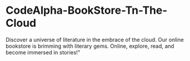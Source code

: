 # CodeAlpha-BookStore-Tn-The-Cloud
Discover a universe of literature in the embrace of the cloud. Our online bookstore is brimming with literary gems. Online, explore, read, and become immersed in stories!"
